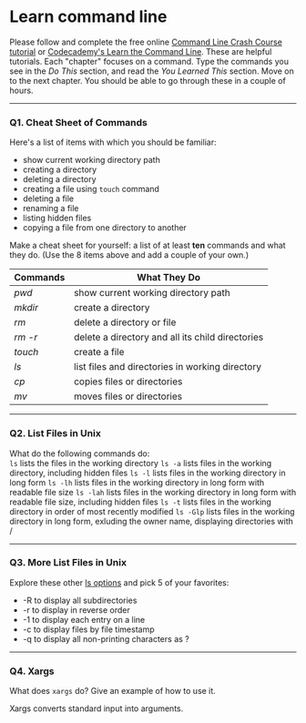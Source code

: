 # Learn command line

Please follow and complete the free online [Command Line Crash Course
tutorial](https://web.archive.org/web/20160708171659/http://cli.learncodethehardway.org/book/) or [Codecademy's Learn the Command Line](https://www.codecademy.com/learn/learn-the-command-line). These are helpful tutorials. Each "chapter" focuses on a command. Type the commands you see in the _Do This_ section, and read the _You Learned This_ section. Move on to the next chapter. You should be able to go through these in a couple of hours.

---

### Q1.  Cheat Sheet of Commands  

Here's a list of items with which you should be familiar:  
* show current working directory path
* creating a directory
* deleting a directory
* creating a file using `touch` command
* deleting a file
* renaming a file
* listing hidden files
* copying a file from one directory to another

Make a cheat sheet for yourself: a list of at least **ten** commands and what they do.  (Use the 8 items above and add a couple of your own.)  

|Commands|What They Do|
|---------|---------|
|*pwd* | show current working directory path|
|*mkdir* | create a directory|
|*rm* | delete a directory or file|
|*rm -r* | delete a directory and all its child directories|
|*touch* | create a file|
|*ls* | list files and directories in working directory|
|*cp* | copies files or directories|
|*mv* | moves files or directories|

---

### Q2.  List Files in Unix   

What do the following commands do:  
`ls`  lists the files in the working directory
`ls -a`  lists files in the working directory, including hidden files
`ls -l`  lists files in the working directory in long form
`ls -lh`  lists files in the working directory in long form with readable file size
`ls -lah`  lists files in the working directory in long form with readable file size, including hidden files
`ls -t`  lists files in the working directory in order of most recently modified
`ls -Glp`  lists files in the working directory in long form, exluding the owner name, displaying directories with /


---

### Q3.  More List Files in Unix  

Explore these other [ls options](http://www.techonthenet.com/unix/basic/ls.php) and pick 5 of your favorites:

* -R to display all subdirectories
* -r to display in reverse order
* -1 to display each entry on a line
* -c to display files by file timestamp
* -q to display all non-printing characters as ?

---

### Q4.  Xargs   

What does `xargs` do? Give an example of how to use it.

Xargs converts standard input into arguments.

 

